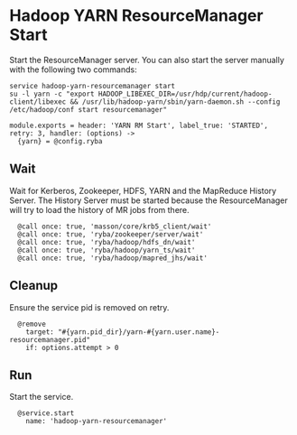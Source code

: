 
# Hadoop YARN ResourceManager Start

Start the ResourceManager server. You can also start the server manually with the
following two commands:

```
service hadoop-yarn-resourcemanager start
su -l yarn -c "export HADOOP_LIBEXEC_DIR=/usr/hdp/current/hadoop-client/libexec && /usr/lib/hadoop-yarn/sbin/yarn-daemon.sh --config /etc/hadoop/conf start resourcemanager"
```

    module.exports = header: 'YARN RM Start', label_true: 'STARTED', retry: 3, handler: (options) ->
      {yarn} = @config.ryba

## Wait

Wait for Kerberos, Zookeeper, HDFS, YARN and the MapReduce History Server. The
History Server must be started because the ResourceManager will try to load
the history of MR jobs from there.

      @call once: true, 'masson/core/krb5_client/wait'
      @call once: true, 'ryba/zookeeper/server/wait'
      @call once: true, 'ryba/hadoop/hdfs_dn/wait'
      @call once: true, 'ryba/hadoop/yarn_ts/wait'
      @call once: true, 'ryba/hadoop/mapred_jhs/wait'

## Cleanup

Ensure the service pid is removed on retry.

      @remove
        target: "#{yarn.pid_dir}/yarn-#{yarn.user.name}-resourcemanager.pid"
        if: options.attempt > 0

## Run

Start the service.

      @service.start
        name: 'hadoop-yarn-resourcemanager'
